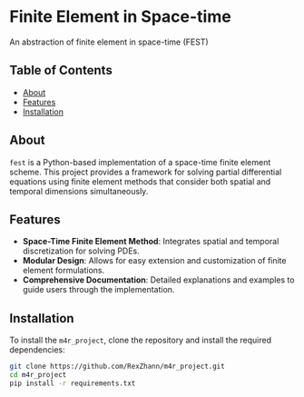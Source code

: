 # Finite Element in Space-time

An abstraction of finite element in space-time (FEST)

## Table of Contents

- [About](#about)
- [Features](#features)
- [Installation](#installation)


## About

`fest` is a Python-based implementation of a space-time finite element scheme. This project provides a framework for solving partial differential equations using finite element methods that consider both spatial and temporal dimensions simultaneously.

## Features

- **Space-Time Finite Element Method**: Integrates spatial and temporal discretization for solving PDEs.
- **Modular Design**: Allows for easy extension and customization of finite element formulations.
- **Comprehensive Documentation**: Detailed explanations and examples to guide users through the implementation.

## Installation

To install the `m4r_project`, clone the repository and install the required dependencies:

```bash
git clone https://github.com/RexZhann/m4r_project.git
cd m4r_project
pip install -r requirements.txt
```
